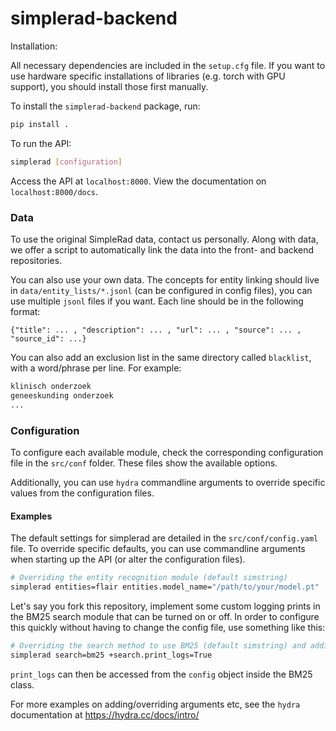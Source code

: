 # simplerad-backend

Installation:

All necessary dependencies are included in the `setup.cfg` file. If you want to use hardware specific installations of libraries (e.g. torch with GPU support), you should install those first manually.

To install the `simplerad-backend` package, run:

```bash
pip install .
```

To run the API:

```bash
simplerad [configuration]
```

Access the API at `localhost:8000`. View the documentation on
`localhost:8000/docs`.

### Data

To use the original SimpleRad data, contact us personally. Along with data, we offer a script to automatically link the data into the front- and backend repositories.

You can also use your own data. The concepts for entity linking should live in
`data/entity_lists/*.jsonl` (can be configured in config files), you can use multiple `jsonl` files if you want.
Each line should be in the following format:

```
{"title": ... , "description": ... , "url": ... , "source": ... , "source_id": ...}
```

You can also add an exclusion list in the same directory called `blacklist`,
with a word/phrase per line. For example:

```txt
klinisch onderzoek
geneeskunding onderzoek
...
```

### Configuration

To configure each available module, check the corresponding configuration file
in the `src/conf` folder. These files show the available options.

Additionally, you can use `hydra` commandline arguments to override specific
values from the configuration files.

#### Examples
The default settings for simplerad are detailed in the `src/conf/config.yaml` file. To override specific defaults, you can use commandline arguments when starting up the API (or alter the configuration files).

```bash
# Overriding the entity recognition module (default simstring)
simplerad entities=flair entities.model_name="/path/to/your/model.pt"
```

Let's say you fork this repository, implement some custom logging prints in the BM25 search module that can be turned on or off. In order to configure this quickly without having to change the config file, use something like this:
```bash
# Overriding the search method to use BM25 (default simstring) and adding some custom argument
simplerad search=bm25 +search.print_logs=True
```
`print_logs` can then be accessed from the `config` object inside the BM25 class.

For more examples on adding/overriding arguments etc, see the `hydra` documentation at https://hydra.cc/docs/intro/
